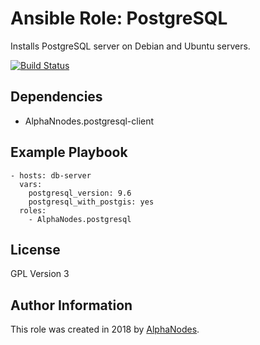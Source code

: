 # Ansible Role: PostgreSQL

Installs PostgreSQL server on Debian and Ubuntu servers.

[![Build Status](https://travis-ci.org/AlphaNodes/ansible-postgresql.svg?branch=master)](https://travis-ci.org/AlphaNodes/ansible-postgresql)


## Dependencies

  - AlphaNnodes.postgresql-client

## Example Playbook

    - hosts: db-server
      vars:
        postgresql_version: 9.6
        postgresql_with_postgis: yes
      roles:
        - AlphaNodes.postgresql

## License

GPL Version 3

## Author Information

This role was created in 2018 by [AlphaNodes](https://alphanodes.com/).
